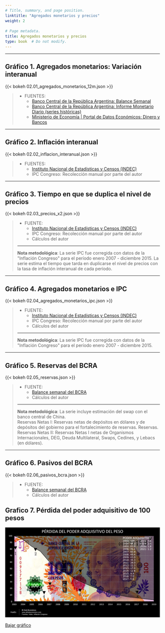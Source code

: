```yaml
---
# Title, summary, and page position.
linktitle: "Agregados monetarios y precios"
weight: 2

# Page metadata.
title: Agregados monetarios y precios
type: book  # Do not modify.
---
```


---

## Gráfico 1. Agregados monetarios: Variación interanual

{{< bokeh 02.01_agregados_monetarios_12m.json >}}

> * FUENTES:
>   * [Banco Central de la República Argentina: Balance Semanal](http://www.bcra.gob.ar/PublicacionesEstadisticas/balances_semanales.asp)
>   * [Banco Central de la República Argentina: Informe Monetario Diario (series históricas)](http://www.bcra.gob.ar/PublicacionesEstadisticas/Informe_monetario_diario.asp)
>   * [Ministerio de Economía | Portal de Datos Económicos: Dinero y Bancos](https://www.economia.gob.ar/datos/)

---

## Gráfico 2. Inflación interanual

{{< bokeh 02.02_inflacion_interanual.json >}}

> * FUENTES:
>   * [Instituto Nacional de Estadísticas y Censos (INDEC)](https://www.indec.gob.ar/indec/web/Nivel4-Tema-3-9-47)
>   * IPC Congreso: Recolección manual por parte del autor

---

## Gráfico 3. Tiempo en que se duplica el nivel de precios

{{< bokeh 02.03_precios_x2.json >}}

> * FUENTE:
>   * [Instituto Nacional de Estadísticas y Censos (INDEC)](https://www.indec.gob.ar/indec/web/Nivel4-Tema-3-9-47)
>   * IPC Congreso: Recolección manual por parte del autor
>   * Cálculos del autor
> ---
> **Nota metodológica**: La serie IPC fue corregida con datos de la "Inflación Congreso" para el período enero 2007 - diciembre 2015. La serie estima el tiempo que tarda en duplicarse el nivel de precios con la tasa de inflación interanual de cada período.

---

## Gráfico 4. Agregados monetarios e IPC

{{< bokeh 02.04_agregados_monetarios_ipc.json >}}

> * FUENTE:
>   * [Instituto Nacional de Estadísticas y Censos (INDEC)](https://www.indec.gob.ar/indec/web/Nivel4-Tema-3-9-47)
>   * IPC Congreso: Recolección manual por parte del autor
>   * Cálculos del autor
> ---
> **Nota metodológica**: La serie IPC fue corregida con datos de la "Inflación Congreso" para el período enero 2007 - diciembre 2015.

---

## Gráfico 5. Reservas del BCRA

{{< bokeh 02.05_reservas.json >}}

> * FUENTE:
>   * [Balance semanal del BCRA](http://www.bcra.gob.ar/PublicacionesEstadisticas/balances_semanales.asp)
>   * Cálculos del autor
> ---
> **Nota metodológica**: La serie incluye estimación del swap con el banco central de China.  
> Reservas Netas I:  Reservas netas de depósitos en dólares y de depósitos del gobierno para el fortalecimiento de reservas. Reservas.  
> Reservas Netas II: Reservas Netas I netas de Organismos Internacionales, DEG, Deuda Multilateral, Swaps, Cedines, y Lebacs (en dólares).


---

## Gráfico 6. Pasivos del BCRA

{{< bokeh 02.06_pasivos_bcra.json >}}

> * FUENTE:
>   * [Balance semanal del BCRA](http://www.bcra.gob.ar/PublicacionesEstadisticas/balances_semanales.asp)
>   * Cálculos del autor

## Grafico 7. Pérdida del poder adquisitivo de 100 pesos

![02.06](02.07_Evita.jpg)

<a href="02.07_Evita.png" class="fancy-button">Bajar gráfico</a>